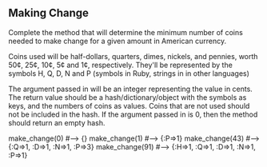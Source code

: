 Making Change
-------------
Complete the method that will determine the minimum number of coins needed to make change for a given amount in American currency.

Coins used will be half-dollars, quarters, dimes, nickels, and pennies, worth 50¢, 25¢, 10¢, 5¢ and 1¢, respectively. They'll be represented by the symbols H, Q, D, N and P (symbols in Ruby, strings in in other languages)

The argument passed in will be an integer representing the value in cents. The return value should be a hash/dictionary/object with the symbols as keys, and the numbers of coins as values. Coins that are not used should not be included in the hash. If the argument passed in is 0, then the method should return an empty hash.

make_change(0)   #-->  {}
make_change(1)   #-->  {:P=>1}
make_change(43)  #-->  {:Q=>1, :D=>1, :N=>1, :P=>3}
make_change(91)  #-->  {:H=>1, :Q=>1, :D=>1, :N=>1, :P=>1}